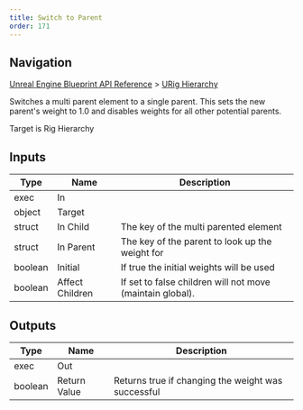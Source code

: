 ```yaml
---
title: Switch to Parent
order: 171
---
```

## Navigation

[Unreal Engine Blueprint API Reference](https://dev.epicgames.com/documentation/en-us/unreal-engine/BlueprintAPI) > [URig Hierarchy](https://dev.epicgames.com/documentation/en-us/unreal-engine/BlueprintAPI/URigHierarchy)

Switches a multi parent element to a single parent.
This sets the new parent's weight to 1.0 and disables
weights for all other potential parents.

Target is Rig Hierarchy

## Inputs

| Type | Name | Description |
| --- | --- | --- |
| exec | In |  |
| object | Target |  |
| struct | In Child | The key of the multi parented element |
| struct | In Parent | The key of the parent to look up the weight for |
| boolean | Initial | If true the initial weights will be used |
| boolean | Affect Children | If set to false children will not move (maintain global). |

## Outputs

| Type | Name | Description |
| --- | --- | --- |
| exec | Out |  |
| boolean | Return Value | Returns true if changing the weight was successful |
